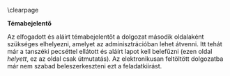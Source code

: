 \clearpage

**Témabejelentő**

Az elfogadott és aláírt témabejelentőt a dolgozat második oldalaként szükséges elhelyezni, amelyet az adminisztrációban lehet átvenni. Itt tehát már a tanszéki pecséttel ellátott és aláírt lapot kell belefűzni (ezen oldal *helyett*, ez az oldal csak útmutatás). Az elektronikusan feltöltött dolgozatba már nem szabad beleszerkeszteni ezt a feladatkiírást.
